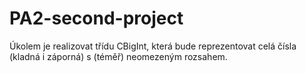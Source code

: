 # PA2-second-project
Úkolem je realizovat třídu CBigInt, která bude reprezentovat celá čísla (kladná i záporná) s (téměř) neomezeným rozsahem.
